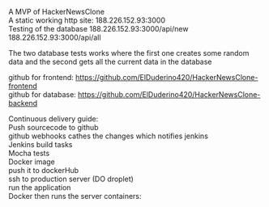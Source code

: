 A MVP of HackerNewsClone <br>
A static working http site: 188.226.152.93:3000<br>
Testing of the database 188.226.152.93:3000/api/new<br>
                        188.226.152.93:3000/api/all<br>
                        
The two database tests works where the first one creates some random data and the second gets all the current data in the database<br>

github for frontend: https://github.com/ElDuderino420/HackerNewsClone-frontend<br>
github for database: https://github.com/ElDuderino420/HackerNewsClone-backend<br>



Continuous delivery guide:<br>
Push sourcecode to github<br>
github webhooks cathes the changes which notifies jenkins<br>
Jenkins build tasks<br>
  Mocha tests<br>
  Docker image<br>
  push it to dockerHub<br>
  ssh to production server (DO droplet)<br>
  run the application<br>
Docker then runs the server containers:<br>
  
  

